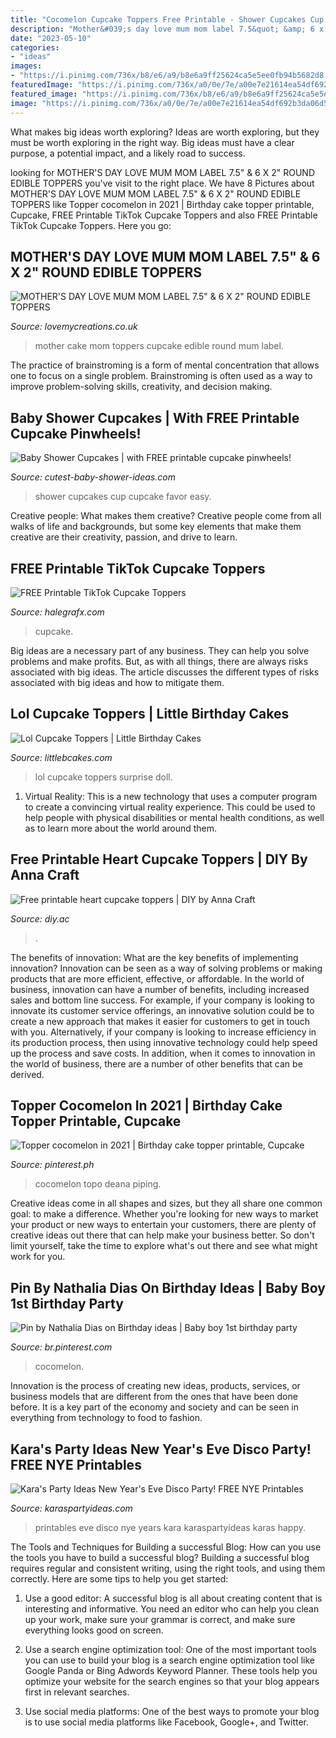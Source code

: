```yaml
---
title: "Cocomelon Cupcake Toppers Free Printable - Shower Cupcakes Cup Cupcake Favor Easy"
description: "Mother&#039;s day love mum mom label 7.5&quot; &amp; 6 x 2&quot; round edible toppers"
date: "2023-05-10"
categories:
- "ideas"
images:
- "https://i.pinimg.com/736x/b8/e6/a9/b8e6a9ff25624ca5e5ee0fb94b5682d8.jpg"
featuredImage: "https://i.pinimg.com/736x/a0/0e/7e/a00e7e21614ea54df692b3da06d5df51.jpg"
featured_image: "https://i.pinimg.com/736x/b8/e6/a9/b8e6a9ff25624ca5e5ee0fb94b5682d8.jpg"
image: "https://i.pinimg.com/736x/a0/0e/7e/a00e7e21614ea54df692b3da06d5df51.jpg"
---
```



What makes big ideas worth exploring?
Ideas are worth exploring, but they must be worth exploring in the right way. Big ideas must have a clear purpose, a potential impact, and a likely road to success.

	

		
looking for MOTHER&#039;S DAY LOVE MUM MOM LABEL 7.5&quot; &amp; 6 X 2&quot; ROUND EDIBLE TOPPERS you've visit to the right place. We have 8 Pictures about MOTHER&#039;S DAY LOVE MUM MOM LABEL 7.5&quot; &amp; 6 X 2&quot; ROUND EDIBLE TOPPERS like Topper cocomelon in 2021 | Birthday cake topper printable, Cupcake, FREE Printable TikTok Cupcake Toppers and also FREE Printable TikTok Cupcake Toppers. Here you go:
		
    
## MOTHER&#039;S DAY LOVE MUM MOM LABEL 7.5&quot; &amp; 6 X 2&quot; ROUND EDIBLE TOPPERS

<img loading=lazy src="http://www.lovemycreations.co.uk/media/catalog/product/cache/1/image/1800x/040ec09b1e35df139433887a97daa66f/c/t/cts1368.jpg" onerror="this.onerror=null;this.src='https://tse1.mm.bing.net/th?id=OIP.wvgy062L6JRWevm0C5rj8AHaKe&amp;pid=15.1';" alt="MOTHER&#039;S DAY LOVE MUM MOM LABEL 7.5&quot; &amp; 6 X 2&quot; ROUND EDIBLE TOPPERS">

_Source: lovemycreations.co.uk_

>mother cake mom toppers cupcake edible round mum label. 

	

The practice of brainstroming is a form of mental concentration that allows one to focus on a single problem. Brainstroming is often used as a way to improve problem-solving skills, creativity, and decision making.

    
## Baby Shower Cupcakes | With FREE Printable Cupcake Pinwheels!

<img loading=lazy src="https://www.cutest-baby-shower-ideas.com/images/pinkcupcakeincup.jpg" onerror="this.onerror=null;this.src='https://tse1.mm.bing.net/th?id=OIP.-Py8he8CMcUwlGE5ickAWQHaJ4&amp;pid=15.1';" alt="Baby Shower Cupcakes | with FREE printable cupcake pinwheels!">

_Source: cutest-baby-shower-ideas.com_

>shower cupcakes cup cupcake favor easy. 

	

Creative people: What makes them creative?
Creative people come from all walks of life and backgrounds, but some key elements that make them creative are their creativity, passion, and drive to learn.

    
## FREE Printable TikTok Cupcake Toppers

<img loading=lazy src="https://halegrafx.com/wp-content/uploads/2021/08/free-tiktok-cupcake-toppers.jpg?491598" onerror="this.onerror=null;this.src='https://tse1.mm.bing.net/th?id=OIP.0GtJOx7Hr2_3r-pcU1aPdgHaKN&amp;pid=15.1';" alt="FREE Printable TikTok Cupcake Toppers">

_Source: halegrafx.com_

>cupcake. 

	

Big ideas are a necessary part of any business. They can help you solve problems and make profits. But, as with all things, there are always risks associated with big ideas. The article discusses the different types of risks associated with big ideas and how to mitigate them.

    
## Lol Cupcake Toppers | Little Birthday Cakes

<img loading=lazy src="http://www.littlebcakes.com/wp-content/uploads/2019/07/Lol-Surprise-Doll-Cupcake-Toppers.jpg" onerror="this.onerror=null;this.src='https://tse1.mm.bing.net/th?id=OIP.jIur04pml6z_3A6uoxBMbgHaFj&amp;pid=15.1';" alt="Lol Cupcake Toppers | Little Birthday Cakes">

_Source: littlebcakes.com_

>lol cupcake toppers surprise doll. 

	

1. Virtual Reality: This is a new technology that uses a computer program to create a convincing virtual reality experience. This could be used to help people with physical disabilities or mental health conditions, as well as to learn more about the world around them. 

    
## Free Printable Heart Cupcake Toppers | DIY By Anna Craft

<img loading=lazy src="https://diy.ac/wp-content/uploads/cupcake-7.jpg" onerror="this.onerror=null;this.src='https://tse2.mm.bing.net/th?id=OIP.esfPG_umxKOeQZQxZlygiwAAAA&amp;pid=15.1';" alt="Free printable heart cupcake toppers | DIY by Anna Craft">

_Source: diy.ac_

>. 

	

The benefits of innovation: What are the key benefits of implementing innovation?
Innovation can be seen as a way of solving problems or making products that are more efficient, effective, or affordable. In the world of business, innovation can have a number of benefits, including increased sales and bottom line success. For example, if your company is looking to innovate its customer service offerings, an innovative solution could be to create a new approach that makes it easier for customers to get in touch with you. Alternatively, if your company is looking to increase efficiency in its production process, then using innovative technology could help speed up the process and save costs. In addition, when it comes to innovation in the world of business, there are a number of other benefits that can be derived.

    
## Topper Cocomelon In 2021 | Birthday Cake Topper Printable, Cupcake

<img loading=lazy src="https://i.pinimg.com/736x/b8/e6/a9/b8e6a9ff25624ca5e5ee0fb94b5682d8.jpg" onerror="this.onerror=null;this.src='https://tse4.mm.bing.net/th?id=OIP.c2A9OeuFATovsfwO6ewy8QHaLH&amp;pid=15.1';" alt="Topper cocomelon in 2021 | Birthday cake topper printable, Cupcake">

_Source: pinterest.ph_

>cocomelon topo deana piping. 

	

Creative ideas come in all shapes and sizes, but they all share one common goal: to make a difference. Whether you're looking for new ways to market your product or new ways to entertain your customers, there are plenty of creative ideas out there that can help make your business better. So don't limit yourself, take the time to explore what's out there and see what might work for you.

    
## Pin By Nathalia Dias On Birthday Ideas | Baby Boy 1st Birthday Party

<img loading=lazy src="https://i.pinimg.com/736x/a0/0e/7e/a00e7e21614ea54df692b3da06d5df51.jpg" onerror="this.onerror=null;this.src='https://tse3.mm.bing.net/th?id=OIP.0bEzjgk0rg2TBoooJnnP_AHaKe&amp;pid=15.1';" alt="Pin by Nathalia Dias on Birthday ideas | Baby boy 1st birthday party">

_Source: br.pinterest.com_

>cocomelon. 

	

Innovation is the process of creating new ideas, products, services, or business models that are different from the ones that have been done before. It is a key part of the economy and society and can be seen in everything from technology to food to fashion.

    
## Kara&#039;s Party Ideas New Year&#039;s Eve Disco Party! FREE NYE Printables

<img loading=lazy src="http://karaspartyideas.com/wp-content/uploads/2017/12/New-Years-Eve-Teen-Disco-Party-with-FREE-Printables-NYE-Tween-Celebration-by-Karas-Party-Ideas-Kara-Allen-KarasPartyIdeas.com-34.jpg" onerror="this.onerror=null;this.src='https://tse4.mm.bing.net/th?id=OIP.lPHdbOR2zbTnfHJmSm2iFAHaLH&amp;pid=15.1';" alt="Kara&#039;s Party Ideas New Year&#039;s Eve Disco Party! FREE NYE Printables">

_Source: karaspartyideas.com_

>printables eve disco nye years kara karaspartyideas karas happy. 

	

The Tools and Techniques for Building a successful Blog: How can you use the tools you have to build a successful blog?
Building a successful blog requires regular and consistent writing, using the right tools, and using them correctly. Here are some tips to help you get started:
1. Use a good editor: A successful blog is all about creating content that is interesting and informative. You need an editor who can help you clean up your work, make sure your grammar is correct, and make sure everything looks good on screen.

2. Use a search engine optimization tool: One of the most important tools you can use to build your blog is a search engine optimization tool like Google Panda or Bing Adwords Keyword Planner. These tools help you optimize your website for the search engines so that your blog appears first in relevant searches.

3. Use social media platforms: One of the best ways to promote your blog is to use social media platforms like Facebook, Google+, and Twitter.

